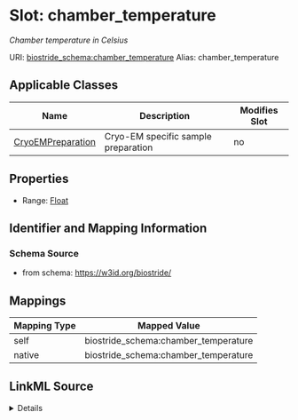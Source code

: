 

# Slot: chamber_temperature 


_Chamber temperature in Celsius_





URI: [biostride_schema:chamber_temperature](https://w3id.org/biostride/schema/chamber_temperature)
Alias: chamber_temperature

<!-- no inheritance hierarchy -->





## Applicable Classes

| Name | Description | Modifies Slot |
| --- | --- | --- |
| [CryoEMPreparation](CryoEMPreparation.md) | Cryo-EM specific sample preparation |  no  |






## Properties

* Range: [Float](Float.md)




## Identifier and Mapping Information






### Schema Source


* from schema: https://w3id.org/biostride/




## Mappings

| Mapping Type | Mapped Value |
| ---  | ---  |
| self | biostride_schema:chamber_temperature |
| native | biostride_schema:chamber_temperature |




## LinkML Source

<details>
```yaml
name: chamber_temperature
description: Chamber temperature in Celsius
from_schema: https://w3id.org/biostride/
rank: 1000
alias: chamber_temperature
owner: CryoEMPreparation
domain_of:
- CryoEMPreparation
range: float

```
</details>